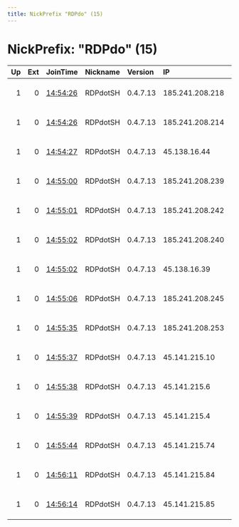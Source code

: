 ```yaml
---
title: NickPrefix "RDPdo" (15)
---
```


# NickPrefix: "RDPdo" (15)

|   Up |   Ext | JoinTime                                                                                              | Nickname   | Version   | IP              | AS                 | CC   |   ORp |   Dirp | OS    | Contact                            |   eFamMembers |
|-----:|------:|:------------------------------------------------------------------------------------------------------|:-----------|:----------|:----------------|:-------------------|:-----|------:|-------:|:------|:-----------------------------------|--------------:|
|    1 |     0 | [14:54:26](https://nusenu.github.io/OrNetStats/w/relay/44D6500C79F89DE5B92C08CC581B28E536DF1B10.html) | RDPdotSH   | 0.4.7.13  | 185.241.208.218 | 1337 Services GmbH | pl   |   443 |      0 | Linux | email:support rdp.sh url:https://r |            27 |
|    1 |     0 | [14:54:26](https://nusenu.github.io/OrNetStats/w/relay/D411BDF1987EBB7C6AF10588A15A591B65E7D7F6.html) | RDPdotSH   | 0.4.7.13  | 185.241.208.214 | 1337 Services GmbH | pl   |   443 |      0 | Linux | email:support rdp.sh url:https://r |            27 |
|    1 |     0 | [14:54:27](https://nusenu.github.io/OrNetStats/w/relay/76FBEE1EB9F8151B36358C3D246075851ED7A6D2.html) | RDPdotSH   | 0.4.7.13  | 45.138.16.44    | 1337 Services GmbH | pl   |   443 |      0 | Linux | email:support rdp.sh url:https://r |            27 |
|    1 |     0 | [14:55:00](https://nusenu.github.io/OrNetStats/w/relay/E48A10F4A4DDA329C9AB35D60B16EA6ECE3E82CC.html) | RDPdotSH   | 0.4.7.13  | 185.241.208.239 | 1337 Services GmbH | pl   |   443 |      0 | Linux | email:support rdp.sh url:https://r |            27 |
|    1 |     0 | [14:55:01](https://nusenu.github.io/OrNetStats/w/relay/F241A131429B6DB33FBBD4B45C9ADBFD54045744.html) | RDPdotSH   | 0.4.7.13  | 185.241.208.242 | 1337 Services GmbH | pl   |   443 |      0 | Linux | email:support rdp.sh url:https://r |            27 |
|    1 |     0 | [14:55:02](https://nusenu.github.io/OrNetStats/w/relay/AF14B10A51EBB11FCBA1F4E04D390FAACC2A9095.html) | RDPdotSH   | 0.4.7.13  | 185.241.208.240 | 1337 Services GmbH | pl   |   443 |      0 | Linux | email:support rdp.sh url:https://r |            27 |
|    1 |     0 | [14:55:02](https://nusenu.github.io/OrNetStats/w/relay/C5C9A99A3A99B2458A071209DE6B161451988274.html) | RDPdotSH   | 0.4.7.13  | 45.138.16.39    | 1337 Services GmbH | pl   |   443 |      0 | Linux | email:support rdp.sh url:https://r |            27 |
|    1 |     0 | [14:55:06](https://nusenu.github.io/OrNetStats/w/relay/416A4C1E2BA17F5D169F992CFD9E1DB4B3412791.html) | RDPdotSH   | 0.4.7.13  | 185.241.208.245 | 1337 Services GmbH | pl   |   443 |      0 | Linux | email:support rdp.sh url:https://r |            27 |
|    1 |     0 | [14:55:35](https://nusenu.github.io/OrNetStats/w/relay/A77CCCC34B688E3901AD43B68628A17F06D25FAD.html) | RDPdotSH   | 0.4.7.13  | 185.241.208.253 | 1337 Services GmbH | pl   |   443 |      0 | Linux | email:support rdp.sh url:https://r |            27 |
|    1 |     0 | [14:55:37](https://nusenu.github.io/OrNetStats/w/relay/A071F4698A3E2DD5ED4AE1886B5C4C3B816C3EE0.html) | RDPdotSH   | 0.4.7.13  | 45.141.215.10   | 1337 Services GmbH | pl   |   443 |      0 | Linux | email:support rdp.sh url:https://r |            27 |
|    1 |     0 | [14:55:38](https://nusenu.github.io/OrNetStats/w/relay/07F36013DA05C1201A3463A8917A631B0217D098.html) | RDPdotSH   | 0.4.7.13  | 45.141.215.6    | 1337 Services GmbH | pl   |   443 |      0 | Linux | email:support rdp.sh url:https://r |            27 |
|    1 |     0 | [14:55:39](https://nusenu.github.io/OrNetStats/w/relay/F36490362FE01520C01CED84D01F0D80024F247A.html) | RDPdotSH   | 0.4.7.13  | 45.141.215.4    | 1337 Services GmbH | pl   |   443 |      0 | Linux | email:support rdp.sh url:https://r |            27 |
|    1 |     0 | [14:55:44](https://nusenu.github.io/OrNetStats/w/relay/49EFB61732106F36909D4446C5DD4FF16E49F938.html) | RDPdotSH   | 0.4.7.13  | 45.141.215.74   | 1337 Services GmbH | pl   |   443 |      0 | Linux | email:support rdp.sh url:https://r |            27 |
|    1 |     0 | [14:56:11](https://nusenu.github.io/OrNetStats/w/relay/317AFCCF00517A24378AF84F8B1EB14E07B291FE.html) | RDPdotSH   | 0.4.7.13  | 45.141.215.84   | 1337 Services GmbH | pl   |   443 |      0 | Linux | email:support rdp.sh url:https://r |            27 |
|    1 |     0 | [14:56:14](https://nusenu.github.io/OrNetStats/w/relay/A7B1386EAE4670E46AEA234C0DF1D2AC932EE82B.html) | RDPdotSH   | 0.4.7.13  | 45.141.215.85   | 1337 Services GmbH | pl   |   443 |      0 | Linux | email:support rdp.sh url:https://r |            27 |
